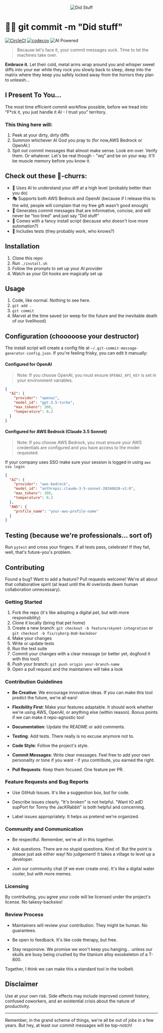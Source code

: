 <p align="center">
<picture>
  <source media="(prefers-color-scheme: dark)" srcset="https://private-user-images.githubusercontent.com/242611/364129703-72339f5f-25e3-4752-93b2-be81e8108130.png?jwt=eyJhbGciOiJIUzI1NiIsInR5cCI6IkpXVCJ9.eyJpc3MiOiJnaXRodWIuY29tIiwiYXVkIjoicmF3LmdpdGh1YnVzZXJjb250ZW50LmNvbSIsImtleSI6ImtleTUiLCJleHAiOjE3MjUzOTQ4ODIsIm5iZiI6MTcyNTM5NDU4MiwicGF0aCI6Ii8yNDI2MTEvMzY0MTI5NzAzLTcyMzM5ZjVmLTI1ZTMtNDc1Mi05M2IyLWJlODFlODEwODEzMC5wbmc_WC1BbXotQWxnb3JpdGhtPUFXUzQtSE1BQy1TSEEyNTYmWC1BbXotQ3JlZGVudGlhbD1BS0lBVkNPRFlMU0E1M1BRSzRaQSUyRjIwMjQwOTAzJTJGdXMtZWFzdC0xJTJGczMlMkZhd3M0X3JlcXVlc3QmWC1BbXotRGF0ZT0yMDI0MDkwM1QyMDE2MjJaJlgtQW16LUV4cGlyZXM9MzAwJlgtQW16LVNpZ25hdHVyZT05YTI2N2ViMmNhMTYxMGJmZjkyZmRiZjQ0NzczYmJlM2E3ZTI0NTNjZDBhZmI0NTVmODJlYzgyYTc4Y2NiOTdiJlgtQW16LVNpZ25lZEhlYWRlcnM9aG9zdCZhY3Rvcl9pZD0wJmtleV9pZD0wJnJlcG9faWQ9MCJ9.40rt5qfNS6YrIvCF9zz2Re7QTMo9gQ3AJEY_7Upp9eo">
  <img src="https://private-user-images.githubusercontent.com/242611/364129709-75fdda01-bc5d-48a8-91dc-f345cd274d96.png?jwt=eyJhbGciOiJIUzI1NiIsInR5cCI6IkpXVCJ9.eyJpc3MiOiJnaXRodWIuY29tIiwiYXVkIjoicmF3LmdpdGh1YnVzZXJjb250ZW50LmNvbSIsImtleSI6ImtleTUiLCJleHAiOjE3MjUzOTQ4ODIsIm5iZiI6MTcyNTM5NDU4MiwicGF0aCI6Ii8yNDI2MTEvMzY0MTI5NzA5LTc1ZmRkYTAxLWJjNWQtNDhhOC05MWRjLWYzNDVjZDI3NGQ5Ni5wbmc_WC1BbXotQWxnb3JpdGhtPUFXUzQtSE1BQy1TSEEyNTYmWC1BbXotQ3JlZGVudGlhbD1BS0lBVkNPRFlMU0E1M1BRSzRaQSUyRjIwMjQwOTAzJTJGdXMtZWFzdC0xJTJGczMlMkZhd3M0X3JlcXVlc3QmWC1BbXotRGF0ZT0yMDI0MDkwM1QyMDE2MjJaJlgtQW16LUV4cGlyZXM9MzAwJlgtQW16LVNpZ25hdHVyZT0yOTAwMDgyNTJjNGMxZjJmOGYwM2VkYjMzZGE3MzA3YjJkODViZjZiNjNhNzhkMmVhN2Q2OTBlYzJmNTBiNmU0JlgtQW16LVNpZ25lZEhlYWRlcnM9aG9zdCZhY3Rvcl9pZD0wJmtleV9pZD0wJnJlcG9faWQ9MCJ9.qbGDZv43yKW7pjbm-hURiBYzagDWUoz-2jQYjyxUPW0" alt="Did Stuff">
</picture>
</p>


# 🤖💬 git commit -m "Did stuff"

[![CircleCI](https://dl.circleci.com/status-badge/img/gh/delorenj/did-stuff/tree/main.svg?style=svg)](https://dl.circleci.com/status-badge/redirect/gh/delorenj/did-stuff/tree/main)
[![codecov](https://codecov.io/github/delorenj/did-stuff/graph/badge.svg?token=HVFQOW9TC6)](https://codecov.io/github/delorenj/did-stuff)
![AI Powered](https://img.shields.io/badge/powered%20by-skynet-blue)

> Because let's face it, your commit messages suck. Time to let the machines take over.

**Embrace it.** Let their cold, metal arms wrap around you and whisper sweet diffs into your ear while they rock you slowly back to sleep, deep into the matrix where they keep you safely locked away from the horrors they plan to unleash...

## I Present To You...
The most time efficient commit workflow possible, before we tread into "F*ck it, you just handle it AI - I trust you" territory.

### This thing here will:

1. Peek at your dirty, dirty diffs
2. Summon whichever AI God you pray to (for now,AWS Bedrock or OpenAI.)
3. Spit out commit messages that almost make sense. Look em over. Verify them. Or whatever. Let's be real though - "wq" and be on your way. It'll be muscle memory before you know it.

## Check out these :foot:-churrs:

- 🧠 Uses AI to understand your diff at a high level (probably better than you do)
- 🎭 Supports both AWS Bedrock and OpenAI (because if I release this to the wild, people will complain that my free gift wasn't good enough)
- 🌈 Generates commit messages that are informative, concise, and will never be "too tired" and just say "Did stuff"
- 🚀 Comes with a fancy install script (because who doesn't love more automation?)
- 🧪 Includes tests (they probably work, who knows?)

## Installation

1. Clone this repo
2. Run `./install.sh`
3. Follow the prompts to set up your AI provider
4. Watch as your Git hooks are magically set up

## Usage

1. Code, like normal. Nothing to see here.
2. `git add .`
3. `git commit`
4. Marvel at the time saved (or weep for the future and the inevitable death of our livelihood)

## Configuration (chooooose your destructor)

The install script will create a config file at `~/.git-commit-message-generator-config.json`. If you're feeling frisky, you can edit it manually:

#### Configured for OpenAI

> Note: If you choose OpenAI, you must ensure `OPENAI_API_KEY` is set in your environment variables.

```json
{
  "AI": {
    "provider": "openai",
    "model_id": "gpt-3.5-turbo",
    "max_tokens": 300,
    "temperature": 0.3
  }
}
```

#### Configured for AWS Bedrock (Claude 3.5 Sonnet)

> Note: If you choose AWS Bedrock, you must ensure your AWS credentials are configured and you have access to the model requested.

If your company uses SSO make sure your session is logged in using `aws sso login`

```json
{
  "AI": {
    "provider": "aws-bedrock",
    "model_id": "anthropic.claude-3-5-sonnet-20240620-v1:0",
    "max_tokens": 300,
    "temperature": 0.3
  },
  "AWS": {
    "profile_name": "your-aws-profile-name"
  }
}
```

## Testing (because we're professionals... sort of)

Run `pytest` and cross your fingers. If all tests pass, celebrate! If they fail, well, that's future-you's problem.

## Contributing

Found a bug? Want to add a feature? Pull requests welcome! We're all about that collaborative spirit (at least until the AI overlords deem human collaboration unnecessary).

### Getting Started

1. Fork the repo (it's like adopting a digital pet,
 but with more responsibility)
2. Clone it locally (bring that pet home)
3. Create a new branch: `git checkout -b feature/skynet-integration` or `git checkout -b fix/cyborg-DoD-backdoor`
4. Make your changes
5. Write or update tests
6. Run the test suite
7. Commit your changes with a clear message (or better yet, dogfood it with this tool)
8. Push your branch: `git push origin your-branch-name`
9. Open a pull request and the maintainers will take a look

### Contribution Guidelines

- **Be Creative**: We encourage innovative ideas. If you can make this tool predict the future, we're all ears!
- **Flexibility First**: Make your features adaptable. It should work whether we're using AWS, OpenAI, or anything else (within reason). Bonus points if we can make it repo-agnostic too!
- **Documentation**: Update the README or add comments. 
- **Testing**: Add tests. There really is no excuse anymore not to.
- **Code Style**: Follow the project's style.

- **Commit Messages**: Write clear messages. Feel free to add your own personality or tone if you want - if you contribute, you earned the right.
- **Pull Requests**: Keep them focused. One feature per PR.

### Feature Requests and Bug Reports

- Use GitHub Issues. It's like a suggestion box, but for code.
- Describe issues clearly. "It's broken" is not helpful. "Want tO adD supPort for Tonny the JacKRabbit" is both helpful and concerning.

- Label issues appropriately. It helps us pretend we're organized.

### Community and Communication

- Be respectful. Remember, we're all in this together.
- Ask questions. There are no stupid questions. Kind of. But the point is please just ask either way! No judgement! It takes a village to level up a developer.

- Join our community chat (if we ever create one). It's like a digital water cooler, but with more memes.

### Licensing

By contributing, you agree your code will be licensed under the project's license. No takesy-backsies!

### Review Process

- Maintainers will review your contribution. They might be human. No guarantees.

- Be open to feedback. It's like code therapy, but free.
- Stay responsive. We promise we won't keep you hanging... unless our skulls are busy being crushed by the titanium alloy exoskeleton of a T-800.

Together, I think we can make this a standard tool in the toolbelt.

## Disclaimer

Use at your own risk. Side effects may include improved commit history, confused coworkers, and an existential crisis about the nature of productivity.

---

Remember, in the grand scheme of things, we're all be out of jobs in a few years. But hey, at least our commit messages will be top-notch!